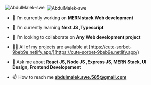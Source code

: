  
<p><img align="left" src="https://github-readme-stats.vercel.app/api/top-langs?username=AbdulMalek-swe&show_icons=true&locale=en&layout=compact" alt="AbdulMalek-swe" /></p>

<p>&nbsp;<img align="center" src="https://github-readme-stats.vercel.app/api?username=AbdulMalek-swe&show_icons=true&locale=en" alt="AbdulMalek-swe" /></p>

 
- 🔭 I’m currently working on **MERN stack Web development**

- 🌱 I’m currently learning **Next JS ,Typescript**

- 👯 I’m looking to collaborate on **Any Web development project**

- 👨‍💻 All of my projects are available at [https://cute-sorbet-9beb9e.netlify.app/](https://cute-sorbet-9beb9e.netlify.app/)

- 💬 Ask me about **React JS, Node JS ,Express JS, MERN Stack, UI Design, Frontend Developement**

- 📫 How to reach me **abdulmalek.swe.585@gmail.com**
